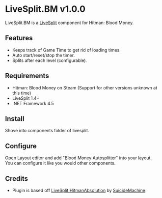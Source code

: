 ﻿LiveSplit.BM v1.0.0
=====================

LiveSplit.BM is a [LiveSplit](http://livesplit.org/) component for Hitman: Blood Money.

Features
--------
  * Keeps track of Game Time to get rid of loading times.
  * Auto start/reset/stop the timer. 
  * Splits after each level (configurable). 

Requirements
------------

  * Hitman: Blood Money on Steam (Support for other versions unknown at this time)
  * LiveSplit 1.4+
  * .NET Framework 4.5  

Install
-------
Shove into components folder of livesplit.

Configure
---------
Open Layout editor and add "Blood Money Autosplitter" into your layout. You can configure it like you would other components.

Credits
-------
  * Plugin is based off [LiveSplit.HitmanAbsolution](https://github.com/SuiMachine/LiveSplit.HitmanAbsolution) by [SuicideMachine](http://twitch.tv/suicidemachine).

